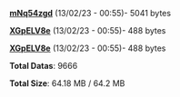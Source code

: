 [**mNq54zgd**](/data/mNq54zgd.txt) (13/02/23 - 00:55)- 5041 bytes

[**XGpELV8e**](/data/XGpELV8e.txt) (13/02/23 - 00:55)- 488 bytes

[**XGpELV8e**](/data/XGpELV8e.txt) (13/02/23 - 00:55)- 488 bytes

**Total Datas**: 9666

**Total Size**: 64.18 MB / 64.2 MB